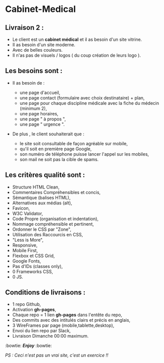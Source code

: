 # Cabinet-Medical

## Livraison 2 :

* Le client est un **cabinet médical** et il as besoin d'un site vitrine.
* Il as besoin d'un site moderne.
* Avec de belles couleurs.
* Il n'as pas de visuels / logos ( du coup création de leurs logo ).
## Les besoins sont :

* Il as besoin de :
  + une page d'accueil,
  + une page contact (formulaire avec choix destinataire) + plan,
  + une page pour chaque discipline médicale avec la fiche du médecin (minimum 2),
  + une page horaires,
  + une page " à propos ",
  + une page " urgence ".

* De plus , le client souhaiterait que :
  + le site soit consultable de façon agréable sur mobile,
  + qu'il soit en première page Google,
  + son numéro de téléphone puisse lancer l'appel sur les mobiles,
  + son mail ne soit pas la cible de spams.

## Les critères qualité sont :

* Structure HTML Clean,
* Commentaires Compréhensibles et concis,
* Sémantique (balises HTML),
* Alternatives aux médias (alt),
* Favicon,
* W3C Validator,
* Code Propre (organisation et indentation),
* Nommage compréhensible et pertinent,
* Ordonner le CSS par "Zone",
* Utilisation des Raccourcis en CSS,
* "Less is More",
* Responsive,
* Mobile First,
* Flexbox et CSS Grid,
* Google Fonts,
* Pas d'IDs (classes only),
* 0 Frameworks CSS,
* 0 JS.

## Conditions de livraisons :

* 1 repo Github,
* Activation **gh-pages**,
* Chaque repo = 1 lien **gh-pages** dans l'entête du repo,
* Des commits avec des intitulés clairs et précis en anglais,
* 3 WireFrames par page (mobile,tablette,desktop),
* Envoi du lien repo par Slack,
* Livraison Dimanche 00:00 maximum.

 :bowtie: **_Enjoy_** :bowtie:
 
 
 *PS : Ceci n'est pas un vrai site, c'est un exercice :bangbang:*
